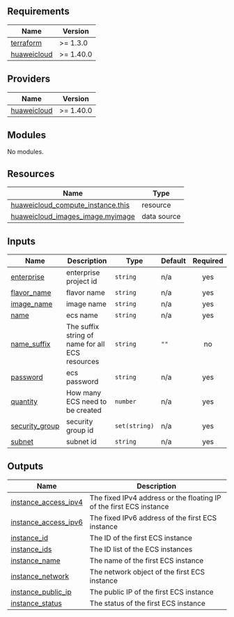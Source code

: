 ## Requirements

| Name | Version |
|------|---------|
| <a name="requirement_terraform"></a> [terraform](#requirement\_terraform) | >= 1.3.0 |
| <a name="requirement_huaweicloud"></a> [huaweicloud](#requirement\_huaweicloud) | >= 1.40.0 |

## Providers

| Name | Version |
|------|---------|
| <a name="provider_huaweicloud"></a> [huaweicloud](#provider\_huaweicloud) | >= 1.40.0 |

## Modules

No modules.

## Resources

| Name | Type |
|------|------|
| [huaweicloud_compute_instance.this](https://registry.terraform.io/providers/huaweicloud/huaweicloud/latest/docs/resources/compute_instance) | resource |
| [huaweicloud_images_image.myimage](https://registry.terraform.io/providers/huaweicloud/huaweicloud/latest/docs/data-sources/images_image) | data source |

## Inputs

| Name | Description | Type | Default | Required |
|------|-------------|------|---------|:--------:|
| <a name="input_enterprise"></a> [enterprise](#input\_enterprise) | enterprise project id | `string` | n/a | yes |
| <a name="input_flavor_name"></a> [flavor\_name](#input\_flavor\_name) | flavor name | `string` | n/a | yes |
| <a name="input_image_name"></a> [image\_name](#input\_image\_name) | image name | `string` | n/a | yes |
| <a name="input_name"></a> [name](#input\_name) | ecs name | `string` | n/a | yes |
| <a name="input_name_suffix"></a> [name\_suffix](#input\_name\_suffix) | The suffix string of name for all ECS resources | `string` | `""` | no |
| <a name="input_password"></a> [password](#input\_password) | ecs password | `string` | n/a | yes |
| <a name="input_quantity"></a> [quantity](#input\_quantity) | How many ECS need to be created | `number` | n/a | yes |
| <a name="input_security_group"></a> [security\_group](#input\_security\_group) | security group id | `set(string)` | n/a | yes |
| <a name="input_subnet"></a> [subnet](#input\_subnet) | subnet id | `string` | n/a | yes |

## Outputs

| Name | Description |
|------|-------------|
| <a name="output_instance_access_ipv4"></a> [instance\_access\_ipv4](#output\_instance\_access\_ipv4) | The fixed IPv4 address or the floating IP of the first ECS instance |
| <a name="output_instance_access_ipv6"></a> [instance\_access\_ipv6](#output\_instance\_access\_ipv6) | The fixed IPv6 address of the first ECS instance |
| <a name="output_instance_id"></a> [instance\_id](#output\_instance\_id) | The ID of the first ECS instance |
| <a name="output_instance_ids"></a> [instance\_ids](#output\_instance\_ids) | The ID list of the ECS instances |
| <a name="output_instance_name"></a> [instance\_name](#output\_instance\_name) | The name of the first ECS instance |
| <a name="output_instance_network"></a> [instance\_network](#output\_instance\_network) | The network object of the first ECS instance |
| <a name="output_instance_public_ip"></a> [instance\_public\_ip](#output\_instance\_public\_ip) | The public IP of the first ECS instance |
| <a name="output_instance_status"></a> [instance\_status](#output\_instance\_status) | The status of the first ECS instance |
